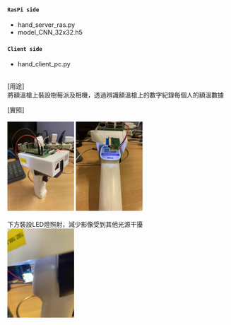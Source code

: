 
#### `RasPi side`
* hand_server_ras.py
* model_CNN_32x32.h5

#### `Client side`
* hand_client_pc.py

\
[用途]\
將額溫槍上裝設樹莓派及相機，透過辨識額溫槍上的數字紀錄每個人的額溫數據


[實照]\
\
<img src="https://github.com/boy07132004/thermometer/blob/master/photo/IMG_2297.JPG" width="30%" height="30%">
<img src="https://github.com/boy07132004/thermometer/blob/master/photo/IMG_2295.JPG" width="30%" height="30%">
\
\
下方裝設LED燈照射，減少影像受到其他光源干擾
\
<img src="https://github.com/boy07132004/thermometer/blob/master/photo/IMG_2296.JPG" width="30%" height="30%">
